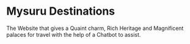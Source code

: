 # Mysuru Destinations
The Website that gives a Quaint charm, Rich Heritage and Magnificent palaces for travel with the help of a Chatbot to assist.
